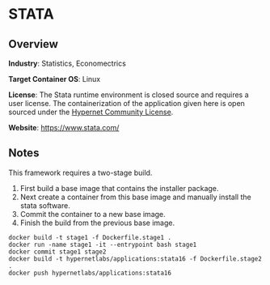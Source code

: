 # STATA

## Overview
**Industry**: Statistics, Economectrics

**Target Container OS**: Linux

**License**: The Stata runtime environment is closed source and requires a user license. The containerization of the application given here is open sourced under the [Hypernet Community License](https://github.com/GoHypernet/CommunityLicense/blob/main/Hypernet%20Community%20License.pdf). 

**Website**: https://www.stata.com/

## Notes

This framework requires a two-stage build.
1. First build a base image that contains the installer package. 
2. Next create a container from this base image and manually install the stata software. 
3. Commit the container to a new base image. 
4. Finish the build from the previous base image. 

```
docker build -t stage1 -f Dockerfile.stage1 .
docker run -name stage1 -it --entrypoint bash stage1
docker commit stage1 stage2
docker build -t hypernetlabs/applications:stata16 -f Dockerfile.stage2 .
docker push hypernetlabs/applications:stata16
```
